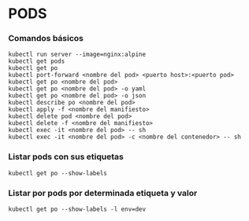 # PODS

### Comandos básicos

```
kubectl run server --image=nginx:alpine
kubectl get pods
kubectl get po
kubectl port-forward <nombre del pod> <puerto host>:<puerto pod>
kubectl get po <nombre del pod>
kubectl get po <nombre del pod> -o yaml
kubectl get po <nombre del pod> -o json
kubectl describe po <nombre del pod>
kubectl apply -f <nombre del manifiesto>
kubectl delete pod <nombre del pod>
kubectl delete -f <nombre del manifiesto>
kubectl exec -it <nombre del pod> -- sh
kubectl exec -it <nombre del pod> -c <nombre del contenedor> -- sh
```

### Listar pods con sus etiquetas

```
kubectl get po --show-labels
```

### Listar por pods por determinada etiqueta y valor

```
kubectl get po --show-labels -l env=dev
```
